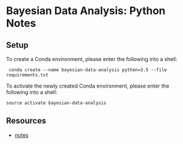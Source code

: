 # Bayesian Data Analysis: Python Notes


## Setup

To create a Conda environment, please enter the following into a shell:

```shell
 conda create --name bayesian-data-analysis python=3.5 --file requirements.txt
```

To activate the newly created Conda environment, please enter the following into a shell:

```shell
source activate bayesian-data-analysis
```

## Resources

* [notes](https://github.com/avehtari/BDA_py_demos)
